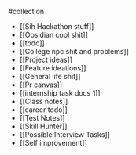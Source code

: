 #collection
- [[Sih Hackathon stuff]]
- [[Obsidian cool shit]]
- [[todo]]
- [[College npc shit and problems]]  
- [[Project ideas]]
- [[Feature ideations]]
- [[General life shit]]
- [[Pr canvas]]
- [[internship task docs 1]]
- [[Class notes]]
- [[career todo]]
- [[Test Notes]]
- [[Skill Hunter]]
- [[Possible Interview Tasks]]
- [[Self improvement]]

